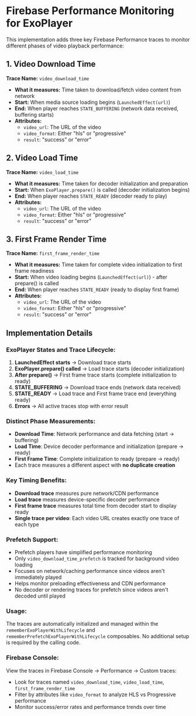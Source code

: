 # Firebase Performance Monitoring for ExoPlayer

This implementation adds three key Firebase Performance traces to monitor different phases of video playback performance:

## 1. Video Download Time
**Trace Name:** `video_download_time`
- **What it measures:** Time taken to download/fetch video content from network
- **Start:** When media source loading begins (`LaunchedEffect(url)`)
- **End:** When player reaches `STATE_BUFFERING` (network data received, buffering starts)
- **Attributes:**
  - `video_url`: The URL of the video
  - `video_format`: Either "hls" or "progressive"
  - `result`: "success" or "error"

## 2. Video Load Time
**Trace Name:** `video_load_time`
- **What it measures:** Time taken for decoder initialization and preparation
- **Start:** When `ExoPlayer.prepare()` is called (decoder initialization begins)
- **End:** When player reaches `STATE_READY` (decoder ready to play)
- **Attributes:**
  - `video_url`: The URL of the video
  - `video_format`: Either "hls" or "progressive"
  - `result`: "success" or "error"

## 3. First Frame Render Time
**Trace Name:** `first_frame_render_time`
- **What it measures:** Time taken for complete video initialization to first frame readiness
- **Start:** When video loading begins (`LaunchedEffect(url)`) - after prepare() is called
- **End:** When player reaches `STATE_READY` (ready to display first frame)
- **Attributes:**
  - `video_url`: The URL of the video
  - `video_format`: Either "hls" or "progressive"
  - `result`: "success" or "error"

## Implementation Details

### ExoPlayer States and Trace Lifecycle:
1. **LaunchedEffect starts** → Download trace starts
2. **ExoPlayer.prepare() called** → Load trace starts (decoder initialization)
3. **After prepare()** → First frame trace starts (complete initialization to ready)
4. **STATE_BUFFERING** → Download trace ends (network data received)
5. **STATE_READY** → Load trace and First frame trace end (everything ready)
6. **Errors** → All active traces stop with error result

### Distinct Phase Measurements:
- **Download Time**: Network performance and data fetching (start → buffering)
- **Load Time**: Device decoder performance and initialization (prepare → ready)
- **First Frame Time**: Complete initialization to ready (prepare → ready)
- Each trace measures a different aspect with **no duplicate creation**

### Key Timing Benefits:
- **Download trace** measures pure network/CDN performance
- **Load trace** measures device-specific decoder performance
- **First frame trace** measures total time from decoder start to display ready
- **Single trace per video**: Each video URL creates exactly one trace of each type

### Prefetch Support:
- Prefetch players have simplified performance monitoring
- Only `video_download_time_prefetch` is tracked for background video loading
- Focuses on network/caching performance since videos aren't immediately played
- Helps monitor preloading effectiveness and CDN performance
- No decoder or rendering traces for prefetch since videos aren't decoded until played

### Usage:
The traces are automatically initialized and managed within the `rememberExoPlayerWithLifecycle` and `rememberPrefetchExoPlayerWithLifecycle` composables. No additional setup is required by the calling code.

### Firebase Console:
View the traces in Firebase Console → Performance → Custom traces:
- Look for traces named `video_download_time`, `video_load_time`, `first_frame_render_time`
- Filter by attributes like `video_format` to analyze HLS vs Progressive performance
- Monitor success/error rates and performance trends over time 